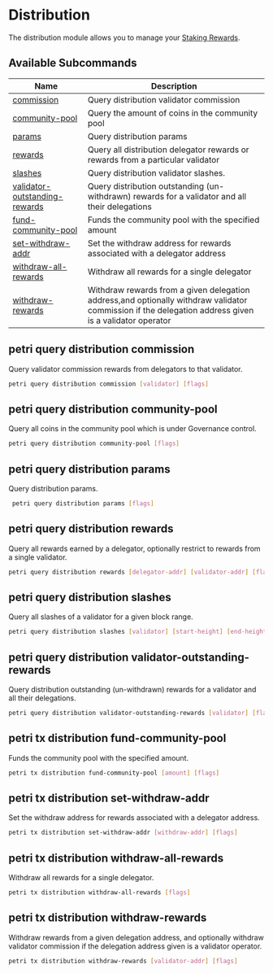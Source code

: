 # Distribution

The distribution module allows you to manage your [Staking Rewards](../concepts/general-concepts.md#staking-rewards).

## Available Subcommands

| Name                                                                                    | Description                                                                                                                                           |
| --------------------------------------------------------------------------------------- | ----------------------------------------------------------------------------------------------------------------------------------------------------- |
| [commission](#petri-query-distribution-commission)                                       | Query distribution validator commission                                                                                                               |
| [community-pool](#petri-query-distribution-community-pool)                               | Query the amount of coins in the community pool                                                                                                       |
| [params](#petri-query-distribution-params)                                               | Query distribution params                                                                                                                             |
| [rewards](#petri-query-distribution-rewards)                                             | Query all distribution delegator rewards or rewards from a particular validator                                                                       |
| [slashes](#petri-query-distribution-slashes)                                             | Query distribution validator slashes.                                                                                                                 |
| [validator-outstanding-rewards](#petri-query-distribution-validator-outstanding-rewards) | Query distribution outstanding (un-withdrawn) rewards for a validator and all their delegations                                                       |
| [fund-community-pool](#petri-tx-distribution-fund-community-pool)                        | Funds the community pool with the specified amount                                                                                                    |
| [set-withdraw-addr](#petri-tx-distribution-set-withdraw-addr)                            | Set the withdraw address for rewards associated with a delegator address                                                                              |
| [withdraw-all-rewards](#petri-tx-distribution-withdraw-all-rewards)                      | Withdraw all rewards for a single delegator                                                                                                           |
| [withdraw-rewards](#petri-tx-distribution-withdraw-rewards)                              | Withdraw rewards from a given delegation address,and optionally withdraw validator commission if the delegation address given is a validator operator |

## petri query distribution commission

Query validator commission rewards from delegators to that validator.

```bash
petri query distribution commission [validator] [flags]
```

## petri query distribution community-pool

Query all coins in the community pool which is under Governance control.

```bash
petri query distribution community-pool [flags]
```

## petri query distribution params

Query distribution params.

```bash
 petri query distribution params [flags]
```

## petri query distribution rewards

Query all rewards earned by a delegator, optionally restrict to rewards from a single validator.

```bash
petri query distribution rewards [delegator-addr] [validator-addr] [flags]
```

## petri query distribution slashes

Query all slashes of a validator for a given block range.

```bash
petri query distribution slashes [validator] [start-height] [end-height] [flags]
```

## petri query distribution validator-outstanding-rewards

Query distribution outstanding (un-withdrawn) rewards for a validator and all their delegations.

```bash
petri query distribution validator-outstanding-rewards [validator] [flags]
```

## petri tx distribution fund-community-pool

Funds the community pool with the specified amount.

```bash
petri tx distribution fund-community-pool [amount] [flags]
```

## petri tx distribution set-withdraw-addr

Set the withdraw address for rewards associated with a delegator address.

```bash
petri tx distribution set-withdraw-addr [withdraw-addr] [flags]
```

## petri tx distribution withdraw-all-rewards

Withdraw all rewards for a single delegator.

```bash
petri tx distribution withdraw-all-rewards [flags]
```

## petri tx distribution withdraw-rewards

Withdraw rewards from a given delegation address, and optionally withdraw validator commission if the delegation address given is a validator operator.

```bash
petri tx distribution withdraw-rewards [validator-addr] [flags]
```

